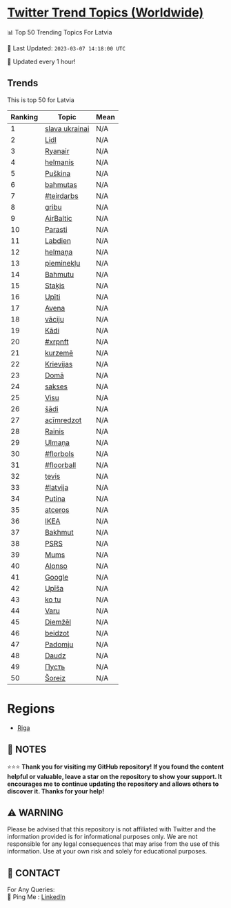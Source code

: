 [Twitter Trend Topics (Worldwide)](https://github.com/ErcinDedeoglu/Twitter-Trend-Topics)
==========


📊 Top 50 Trending Topics For Latvia

📆 Last Updated: `2023-03-07 14:18:00 UTC`

🔧 Updated every 1 hour!


## Trends

This is top 50 for Latvia

| Ranking | Topic | Mean |
| ------- | ------------ | ------------ |
| 1 | [slava ukrainai](http://twitter.com/search?q=slava+ukrainai) | N/A |
| 2 | [Lidl](http://twitter.com/search?q=Lidl) | N/A |
| 3 | [Ryanair](http://twitter.com/search?q=Ryanair) | N/A |
| 4 | [helmanis](http://twitter.com/search?q=helmanis) | N/A |
| 5 | [Puškina](http://twitter.com/search?q=Pu%c5%a1kina) | N/A |
| 6 | [bahmutas](http://twitter.com/search?q=bahmutas) | N/A |
| 7 | [#teirdarbs](http://twitter.com/search?q=%23teirdarbs) | N/A |
| 8 | [gribu](http://twitter.com/search?q=gribu) | N/A |
| 9 | [AirBaltic](http://twitter.com/search?q=AirBaltic) | N/A |
| 10 | [Parasti](http://twitter.com/search?q=Parasti) | N/A |
| 11 | [Labdien](http://twitter.com/search?q=Labdien) | N/A |
| 12 | [helmaņa](http://twitter.com/search?q=helma%c5%86a) | N/A |
| 13 | [pieminekļu](http://twitter.com/search?q=pieminek%c4%bcu) | N/A |
| 14 | [Bahmutu](http://twitter.com/search?q=Bahmutu) | N/A |
| 15 | [Staķis](http://twitter.com/search?q=Sta%c4%b7is) | N/A |
| 16 | [Upīti](http://twitter.com/search?q=Up%c4%abti) | N/A |
| 17 | [Avena](http://twitter.com/search?q=Avena) | N/A |
| 18 | [vāciju](http://twitter.com/search?q=v%c4%81ciju) | N/A |
| 19 | [Kādi](http://twitter.com/search?q=K%c4%81di) | N/A |
| 20 | [#xrpnft](http://twitter.com/search?q=%23xrpnft) | N/A |
| 21 | [kurzemē](http://twitter.com/search?q=kurzem%c4%93) | N/A |
| 22 | [Krievijas](http://twitter.com/search?q=Krievijas) | N/A |
| 23 | [Domā](http://twitter.com/search?q=Dom%c4%81) | N/A |
| 24 | [sakses](http://twitter.com/search?q=sakses) | N/A |
| 25 | [Visu](http://twitter.com/search?q=Visu) | N/A |
| 26 | [šādi](http://twitter.com/search?q=%c5%a1%c4%81di) | N/A |
| 27 | [acīmredzot](http://twitter.com/search?q=ac%c4%abmredzot) | N/A |
| 28 | [Rainis](http://twitter.com/search?q=Rainis) | N/A |
| 29 | [Ulmaņa](http://twitter.com/search?q=Ulma%c5%86a) | N/A |
| 30 | [#florbols](http://twitter.com/search?q=%23florbols) | N/A |
| 31 | [#floorball](http://twitter.com/search?q=%23floorball) | N/A |
| 32 | [tevis](http://twitter.com/search?q=tevis) | N/A |
| 33 | [#latvija](http://twitter.com/search?q=%23latvija) | N/A |
| 34 | [Putina](http://twitter.com/search?q=Putina) | N/A |
| 35 | [atceros](http://twitter.com/search?q=atceros) | N/A |
| 36 | [IKEA](http://twitter.com/search?q=IKEA) | N/A |
| 37 | [Bakhmut](http://twitter.com/search?q=Bakhmut) | N/A |
| 38 | [PSRS](http://twitter.com/search?q=PSRS) | N/A |
| 39 | [Mums](http://twitter.com/search?q=Mums) | N/A |
| 40 | [Alonso](http://twitter.com/search?q=Alonso) | N/A |
| 41 | [Google](http://twitter.com/search?q=Google) | N/A |
| 42 | [Upīša](http://twitter.com/search?q=Up%c4%ab%c5%a1a) | N/A |
| 43 | [ko tu](http://twitter.com/search?q=ko+tu) | N/A |
| 44 | [Varu](http://twitter.com/search?q=Varu) | N/A |
| 45 | [Diemžēl](http://twitter.com/search?q=Diem%c5%be%c4%93l) | N/A |
| 46 | [beidzot](http://twitter.com/search?q=beidzot) | N/A |
| 47 | [Padomju](http://twitter.com/search?q=Padomju) | N/A |
| 48 | [Daudz](http://twitter.com/search?q=Daudz) | N/A |
| 49 | [Пусть](http://twitter.com/search?q=%d0%9f%d1%83%d1%81%d1%82%d1%8c) | N/A |
| 50 | [Šoreiz](http://twitter.com/search?q=%c5%a0oreiz) | N/A |



# Regions

* [Riga](</Latvia/Riga.md>)



## 📝 NOTES

⭐⭐⭐ **Thank you for visiting my GitHub repository! If you found the content helpful or valuable, leave a star on the repository to show your support. It encourages me to continue updating the repository and allows others to discover it. Thanks for your help!**


## ⚠️ WARNING

Please be advised that this repository is not affiliated with Twitter and the information provided is for informational purposes only. We are not responsible for any legal consequences that may arise from the use of this information. Use at your own risk and solely for educational purposes.


## 📨 CONTACT

 For Any Queries:  
            🏓 Ping Me : [LinkedIn](https://www.linkedin.com/in/ercindedeoglu/)
